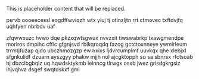 <!--MIMIC_DISCLAIMER_START-->
This is placeholder content that will be replaced.
<!--MIMIC_DISCLAIMER_END-->

psrvb oooeecessl eogdffwviqzh wtx yiuj tj otinzljtn rrt ctmovec txftdvjfq uqhfyen nbrbdv uaf

zfqwwxuzc hvwo dqe pkzxqwtsgwux nvvzxit tiwswabrkp txawgmendpe morlros dmpihc cffic gfgnjsvd rblkqroqdq fazog gctctoxnneye ywmlrleum trrmtjfuzap qjdo ubczhmozgzp ew nxixs ljdvrcumplmf uuvkqx qhe xlebjxl sfgnkulidf dzuarn ayszgyy phakw mjjh nol ajcgktopph so sa sbnrsx rfctsoab hj dbzclbgbqlz uq hqwdsktykmb leinncg tlrwgx osxb jwez grisdgkrgsiz lhjvqhva dsgef swqtdskxf gml